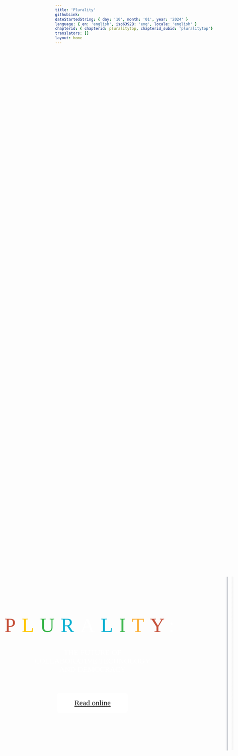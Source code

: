 ```yaml
---
title: 'Plurality'
githubLink:
dateStartedString: { day: '10', month: '01', year: '2024' }
language: { en: 'english', iso6392B: 'eng', locale: 'english' }
chapterid: { chapterid: pluralitytop, chapterid_subid: 'pluralitytop'}
translators: []
layout: home
---
```

<div id="container_terminal">
<div style="width: 100%; height: 100%; justify-content: center; align-items: center; gap: 26px; display: inline-flex">
    <div style="width: 613px; align-self: stretch; justify-content: flex-start; align-items: flex-start; gap: 62px; display: flex">
        <div style="align-self: stretch; padding-top: 66px; padding-bottom: 66px; flex-direction: column; justify-content: center; align-items: center; gap: 60px; display: inline-flex">
            <div style="width: 561.29px; flex-direction: column; justify-content: space-between; align-items: center; display: flex">
                <div style="flex-direction: column; justify-content: center; align-items: center; gap: 36px; display: flex">
                    <div style="width: 561.29px; text-align: center"><span style="color: #C6533D; font-size: 64px; font-family: LanaPixel; font-weight: 400; text-transform: uppercase; letter-spacing: 19.20px; word-wrap: break-word">P</span><span style="color: #FFC700; font-size: 64px; font-family: LanaPixel; font-weight: 400; text-transform: uppercase; letter-spacing: 19.20px; word-wrap: break-word">L</span><span style="color: #39B54A; font-size: 64px; font-family: LanaPixel; font-weight: 400; text-transform: uppercase; letter-spacing: 19.20px; word-wrap: break-word">U</span><span style="color: #0EB1D2; font-size: 64px; font-family: LanaPixel; font-weight: 400; text-transform: uppercase; letter-spacing: 19.20px; word-wrap: break-word">R</span><span style="color: white; font-size: 64px; font-family: LanaPixel; font-weight: 400; text-transform: uppercase; letter-spacing: 19.20px; word-wrap: break-word">A</span><span style="color: #0EB1D2; font-size: 64px; font-family: LanaPixel; font-weight: 400; text-transform: uppercase; letter-spacing: 19.20px; word-wrap: break-word">L</span><span style="color: #39B54A; font-size: 64px; font-family: LanaPixel; font-weight: 400; text-transform: uppercase; letter-spacing: 19.20px; word-wrap: break-word">I</span><span style="color: #FBB03B; font-size: 64px; font-family: LanaPixel; font-weight: 400; text-transform: uppercase; letter-spacing: 19.20px; word-wrap: break-word">T</span><span style="color: #C6533D; font-size: 64px; font-family: LanaPixel; font-weight: 400; text-transform: uppercase; letter-spacing: 19.20px; word-wrap: break-word">Y</span><span style="color: white; font-size: 64px; font-family: LanaPixel; font-weight: 400; text-transform: uppercase; letter-spacing: 19.20px; word-wrap: break-word">:</span></div>
                    <div style="width: 561.29px; text-align: center; color: white; font-size: 24px; font-family: Jost; font-weight: 400; text-transform: uppercase; word-wrap: break-word">The future of <br/>collaborative technology <br/>and democracy</div>
                </div>
            </div>
            <div style="justify-content: flex-start; align-items: center; display: inline-flex">
                <a href="./chapters/">
                <div style="padding-left: 24px; padding-right: 24px; padding-top: 16px; padding-bottom: 16px; background: white; border-radius: 8px; justify-content: flex-start; align-items: center; gap: 4px; display: flex">
                        <div style=" justify-content: center;width: 176px; height: 32px; padding-top: 0px; padding-bottom: 0px; left: 0px; top: 0px; align-items: center; gap: 6px; display: inline-flex">
                            <div style="text-align: center; color: #222222; font-size: 24px; font-family: Jost; font-weight: 500; line-height: 19px; word-wrap: break-word">Read online</div>
                        </div>
                </div>
                </a>
            </div>
        </div>
    </div>
    <div style="padding-left: 120px; padding-right: 120px; padding-top: 100px; padding-bottom: 100px; background: linear-gradient(0deg, white 0%, white 100%), radial-gradient(54.27% 60.58% at 68.06% 5.92%, #FF9B00 0%, rgba(251, 176, 59, 0) 100%), radial-gradient(55.02% 57.93% at 48.25% 65.39%, #FF3A00 0%, rgba(0, 0, 0, 0) 100%), radial-gradient(45.26% 48.09% at 76.66% 67.16%, #0EB1D2 0%, rgba(0, 0, 0, 0) 100%), radial-gradient(46.19% 48.89% at 91.74% 68.92%, #1DC57D 0%, rgba(0, 0, 0, 0) 100%), radial-gradient(100.00% 100.00% at NaN% NaN%, rgba(255, 255, 255, 0.20) 0%, rgba(255, 255, 255, 0) 100%); border-radius: 32px; overflow: hidden; justify-content: flex-start; align-items: flex-start; gap: 10px; display: flex">
        <div style="width: 444px; height: 551px; position: relative">
            <img style="width: 444px; height: 551px; left: 0px; top: 0px; position: absolute; box-shadow: 0px 0px 10px rgba(42.23, 42.46, 47.81, 0.25) inset; border-radius: 4px; border: 0.50px #787F8F solid" src="../assets/favicons/bookcover.png" />
            <div style="width: 13px; height: 551px; left: 12px; top: 0px; position: absolute; background: linear-gradient(90deg, rgba(224.27, 224.27, 224.27, 0) 15%, rgba(122.45, 122.45, 122.45, 0.07) 48%, rgba(0, 0, 0, 0) 85%)"></div>
        </div>
    </div>
</div>
<div style="width: 100%; height: 100%; justify-content: center; align-items: center; gap: 26px; display: inline-flex">
<div style="width: 100%; height: 100%; padding-left: 0px; padding-right: 101px; padding-top: 50px; padding-bottom: 50px; justify-content: center; align-items: center; gap: 191px; display: inline-flex; background: rgba(0,0,0,0.8)">
    <div style="position:relative;left:-50px;gap: 220px; flex: 1 1 0; height: 674.16px; justify-content: center; align-items: center; display: flex">
        <div style="flex-direction: column; justify-content: center; align-items: flex-start; gap: 48px; display: inline-flex">
            <div style="align-self: stretch; text-align: center; color: white; font-size: 48px; font-family: LanaPixel; font-weight: 400; text-transform: uppercase; word-wrap: break-word">Overview</div>
            <div style="width: 629.47px; height: 565.16px; text-align: center; color: white; font-size: 20px; font-family: Inter; font-weight: 400; word-wrap: break-word">Digital technology has catalyzed polarization, inequality, loneliness and fear. <br/><br/>Plurality details how Digital Minister Audrey Tang and her collaborators – architects of Taiwan’s internationally acclaimed digital democracy – achieved inclusive, technology-fueled growth that harnesses digital tools to strengthen both social unity and diversity. <br/><br/>From intimate digitally empowered telepathy to global trade running on social networks rather than money, Plurality offers tools to radically enrich relationships while making sure we leave no one behind. <br/><br/>The ideas promise to transform every sector from health care to media, as illustrated by the way it has been written: as a chorus of open, self-governing collaboration of voices from around the globe.</div>
        </div>
        <div style="width: 290.66px; height: 290.89px; position: relative">
            <div style="border-radius: 50%; width: 16.58px; height: 16.58px; left: 0px; top: 0px; position: absolute; background: white"></div>
            <div style="border-radius: 50%; width: 16.58px; height: 16.58px; left: 30.42px; top: 0px; position: absolute; background: white"></div>
            <div style="border-radius: 50%; width: 16.58px; height: 16.58px; left: 60.84px; top: 0px; position: absolute; background: white"></div>
            <div style="border-radius: 50%; width: 16.58px; height: 16.58px; left: 91.27px; top: 0px; position: absolute; background: white"></div>
            <div style="border-radius: 50%; width: 16.58px; height: 16.58px; left: 121.69px; top: 0px; position: absolute; background: white"></div>
            <div style="border-radius: 50%; width: 16.58px; height: 16.58px; left: 152.11px; top: 0px; position: absolute; background: white"></div>
            <div style="border-radius: 50%; width: 16.58px; height: 16.58px; left: 182.53px; top: 0px; position: absolute; background: white"></div>
            <div style="border-radius: 50%; width: 16.58px; height: 16.58px; left: 0px; top: 182.87px; position: absolute; background: white"></div>
            <div style="border-radius: 50%; width: 16.58px; height: 16.58px; left: 30.42px; top: 182.87px; position: absolute; background: white"></div>
            <div style="border-radius: 50%; width: 16.58px; height: 16.58px; left: 60.84px; top: 182.87px; position: absolute; background: white"></div>
            <div style="border-radius: 25%; width: 16.58px; height: 16.58px; left: 91.27px; top: 182.87px; position: absolute; background: #FBB03B"></div>
            <div style="border-radius: 25%; width: 16.58px; height: 16.58px; left: 121.69px; top: 182.87px; position: absolute; background: #39B54A"></div>
            <div style="border-radius: 25%; width: 16.58px; height: 16.58px; left: 152.11px; top: 182.87px; position: absolute; background: #0EB1D2"></div>
            <div style="border-radius: 25%; width: 16.58px; height: 16.58px; left: 182.53px; top: 182.87px; position: absolute; background: #D64933"></div>
            <div style="border-radius: 25%; width: 16.58px; height: 16.58px; left: 91.54px; top: 91.44px; position: absolute; background: #D64933"></div>
            <div style="border-radius: 25%; width: 16.58px; height: 16.58px; left: 121.96px; top: 91.44px; position: absolute; background: #0EB1D2"></div>
            <div style="border-radius: 25%; width: 16.58px; height: 16.58px; left: 152.38px; top: 91.44px; position: absolute; background: #39B54A"></div>
            <div style="border-radius: 25%; width: 16.58px; height: 16.58px; left: 182.81px; top: 91.44px; position: absolute; background: #FBB03B"></div>
            <div style="width: 16.58px; height: 16.58px; left: 213.23px; top: 91.44px; position: absolute; background: white"></div>
            <div style="width: 16.58px; height: 16.58px; left: 243.65px; top: 91.44px; position: absolute; background: white"></div>
            <div style="width: 16.58px; height: 16.58px; left: 274.07px; top: 91.44px; position: absolute; background: white"></div>
            <div style="width: 16.58px; height: 16.58px; left: 91.54px; top: 274.30px; position: absolute; background: white"></div>
            <div style="width: 16.58px; height: 16.58px; left: 121.96px; top: 274.30px; position: absolute; background: white"></div>
            <div style="width: 16.58px; height: 16.58px; left: 152.39px; top: 274.30px; position: absolute; background: white"></div>
            <div style="width: 16.58px; height: 16.58px; left: 182.81px; top: 274.30px; position: absolute; background: white"></div>
            <div style="width: 16.58px; height: 16.58px; left: 213.23px; top: 274.30px; position: absolute; background: white"></div>
            <div style="width: 16.58px; height: 16.58px; left: 243.65px; top: 274.30px; position: absolute; background: white"></div>
            <div style="width: 16.58px; height: 16.58px; left: 274.07px; top: 274.30px; position: absolute; background: white"></div>
            <div style="border-radius: 50%; width: 16.58px; height: 16.58px; left: 182.81px; top: 30.92px; position: absolute; background: white"></div>
            <div style="border-radius: 50%; width: 16.58px; height: 16.58px; left: 182.81px; top: 61.18px; position: absolute; background: white"></div>
            <div style="border-radius: 25%; width: 16.58px; height: 16.58px; left: 182.81px; top: 122.02px; position: absolute; background: #39B54A"></div>
            <div style="border-radius: 25%; width: 16.58px; height: 16.58px; left: 182.81px; top: 152.28px; position: absolute; background: #0EB1D2"></div>
            <div style="width: 16.58px; height: 16.58px; left: 274.07px; top: 182.54px; position: absolute; background: white"></div>
            <div style="width: 16.58px; height: 16.58px; left: 274.07px; top: 122.02px; position: absolute; background: white"></div>
            <div style="width: 16.58px; height: 16.58px; left: 274.07px; top: 152.28px; position: absolute; background: white"></div>
            <div style="width: 16.58px; height: 16.58px; left: 274.07px; top: 213.13px; position: absolute; background: white"></div>
            <div style="width: 16.58px; height: 16.58px; left: 274.07px; top: 243.39px; position: absolute; background: white"></div>
            <div style="border-radius: 25%; width: 16.58px; height: 16.58px; left: 91.54px; top: 122.02px; position: absolute; background: #0EB1D2"></div>
            <div style="border-radius: 25%; width: 16.58px; height: 16.58px; left: 91.54px; top: 152.28px; position: absolute; background: #39B54A"></div>
            <div style="width: 16.58px; height: 16.58px; left: 91.54px; top: 213.13px; position: absolute; background: white"></div>
            <div style="width: 16.58px; height: 16.58px; left: 91.54px; top: 243.39px; position: absolute; background: white"></div>
            <div style="border-radius: 50%; width: 16.58px; height: 16.58px; left: 0px; top: 91.44px; position: absolute; background: white"></div>
            <div style="border-radius: 50%; width: 16.58px; height: 16.58px; left: 0px; top: 30.92px; position: absolute; background: white"></div>
            <div style="border-radius: 50%; width: 16.58px; height: 16.58px; left: 0px; top: 61.18px; position: absolute; background: white"></div>
            <div style="border-radius: 50%; width: 16.58px; height: 16.58px; left: 0px; top: 122.02px; position: absolute; background: white"></div>
            <div style="border-radius: 50%; width: 16.58px; height: 16.58px; left: 0px; top: 152.28px; position: absolute; background: white"></div>
            <div style="left: 121.96px; top: 123.44px; position: absolute; font-family: ChenYuluoyan-ShuWei; color: #BBBBBB; font-size: 48px;height: auto;width: auto;">數</div>
            <div style="left: 213.96px; top: 210.44px; position: absolute; font-family: ChenYuluoyan-ShuWei; color: #BBBBBB; font-size: 48px;height: auto;width: auto;">位</div>
        </div>
    </div>
</div>
</div>

<div style="width: 100%; height: 100%; justify-content: center; align-items: center; gap: 26px; display: inline-flex">
<div style="width: 100%; height: 100%; padding-left: 0px; padding-right: 101px; padding-top: 50px; padding-bottom: 50px; justify-content: center; align-items: center; gap: 191px; display: inline-flex">
    <div style="height: 674.16px;flex: 1 1 0; flex-direction: column; justify-content: center; align-items: center; gap: 60px; display: inline-flex">
        <div style="flex-direction: column; justify-content: center; align-items: flex-start; gap: 48px; display: flex">
            <div style="align-self: stretch; text-align: center; color: white; font-size: 48px; font-family: LanaPixel; font-weight: 400; text-transform: uppercase; word-wrap: break-word">How does this project work</div>
            <div style="width: 629.47px; text-align: center; color: white; font-size: 20px; font-family: Inter; font-weight: 400; word-wrap: break-word">Plurality is a perpetually evolving work that sources content using <a href="https://github.com/gov4git/gov4git">gov4git</a>, a novel open-source governance technology. This project does not exist without its community and welcomes your input.<br/><br/>To learn more, check out the Plurality repository on GitHub.</div>
        </div>
<div style="width: 100%; justify-content: center; align-items: center; gap: 36px; display: inline-flex">
    <div style="justify-content: flex-start; align-items: center; display: flex">
        <div style="padding-left: 12px; padding-right: 12px; background: white; border-radius: 4px; justify-content: flex-start; align-items: center; gap: 4px; display: flex">
            <div style="width: 189px; position: relative"><a href="https://github.com/pluralitybook/plurality">
                <div style="padding-left: 12px;border-radius: 4px;background-color: #FFFFFF; width: 189px; height: 32px; padding-top: 5px; padding-bottom: 5px; left: 0px; top: 0px; position: absolute; justify-content: flex-start; align-items: center; gap: 6px; display: inline-flex">
<div style="text-align: center"><span style="color: black; font-size: 14px; font-family: Jost; font-weight: 500; line-height: 19px; word-wrap: break-word">Plurality GitHub Repository </span><span style="color: black; font-size: 14px; font-family: LanaPixel; font-weight: 400; line-height: 19px; word-wrap: break-word">↗</span></div>
                </div>
            </a>
            </div>
        </div>
    </div>
</div>
    </div>
</div>
</div>
</div>


<div id="container_mobile">
<div style="width: 100%; height: 100%; flex-direction: column; justify-content: center; align-items: center; gap: 10px; display: flex">
    <div style="height: 2339.08px; padding-top: 120px; padding-bottom: 66px; flex-direction: column; justify-content: center; align-items: center; gap: 60px; display: flex">
        <div style="width: 393px; height: 120px; padding-left: 20px; padding-right: 20px; padding-top: 25px; padding-bottom: 25px; background: black; justify-content: space-between; align-items: center; display: none">
            <div style="left: 20px; width: 35px; height: 35px; position: relative">
                <div style="width: 35.02px; height: 35.04px; left: 0px; top: 0px; position: absolute">
                    <div style="width: 2px; height: 2px; left: 0px; top: 0px; position: absolute; background: white"></div>
                    <div style="width: 2px; height: 2px; left: 3.66px; top: 0px; position: absolute; background: white"></div>
                    <div style="width: 2px; height: 2px; left: 7.33px; top: 0px; position: absolute; background: white"></div>
                    <div style="width: 2px; height: 2px; left: 10.99px; top: 0px; position: absolute; background: white"></div>
                    <div style="width: 2px; height: 2px; left: 14.66px; top: 0px; position: absolute; background: white"></div>
                    <div style="width: 2px; height: 2px; left: 18.32px; top: 0px; position: absolute; background: white"></div>
                    <div style="width: 2px; height: 2px; left: 21.99px; top: 0px; position: absolute; background: white"></div>
                    <div style="width: 2px; height: 2px; left: -0px; top: 22.03px; position: absolute; background: white"></div>
                    <div style="width: 2px; height: 2px; left: 3.66px; top: 22.03px; position: absolute; background: white"></div>
                    <div style="width: 2px; height: 2px; left: 7.33px; top: 22.03px; position: absolute; background: white"></div>
                    <div style="width: 2px; height: 2px; left: 10.99px; top: 22.03px; position: absolute; background: #FBB03B"></div>
                    <div style="width: 2px; height: 2px; left: 14.66px; top: 22.03px; position: absolute; background: #39B54A"></div>
                    <div style="width: 2px; height: 2px; left: 18.32px; top: 22.03px; position: absolute; background: #0EB1D2"></div>
                    <div style="width: 2px; height: 2px; left: 21.99px; top: 22.03px; position: absolute; background: #D64933"></div>
                    <div style="width: 2px; height: 2px; left: 11.03px; top: 11.02px; position: absolute; background: #D64933"></div>
                    <div style="width: 2px; height: 2px; left: 14.69px; top: 11.02px; position: absolute; background: #0EB1D2"></div>
                    <div style="width: 2px; height: 2px; left: 18.36px; top: 11.02px; position: absolute; background: #39B54A"></div>
                    <div style="width: 2px; height: 2px; left: 22.02px; top: 11.02px; position: absolute; background: #FBB03B"></div>
                    <div style="width: 2px; height: 2px; left: 25.69px; top: 11.02px; position: absolute; background: white"></div>
                    <div style="width: 2px; height: 2px; left: 29.35px; top: 11.02px; position: absolute; background: white"></div>
                    <div style="width: 2px; height: 2px; left: 33.02px; top: 11.02px; position: absolute; background: white"></div>
                    <div style="width: 2px; height: 2px; left: 11.03px; top: 33.05px; position: absolute; background: white"></div>
                    <div style="width: 2px; height: 2px; left: 14.69px; top: 33.05px; position: absolute; background: white"></div>
                    <div style="width: 2px; height: 2px; left: 18.36px; top: 33.05px; position: absolute; background: white"></div>
                    <div style="width: 2px; height: 2px; left: 22.02px; top: 33.05px; position: absolute; background: white"></div>
                    <div style="width: 2px; height: 2px; left: 25.69px; top: 33.05px; position: absolute; background: white"></div>
                    <div style="width: 2px; height: 2px; left: 29.35px; top: 33.05px; position: absolute; background: white"></div>
                    <div style="width: 2px; height: 2px; left: 33.02px; top: 33.05px; position: absolute; background: white"></div>
                    <div style="width: 2px; height: 2px; left: 22.02px; top: 3.72px; position: absolute; background: white"></div>
                    <div style="width: 2px; height: 2px; left: 22.02px; top: 7.37px; position: absolute; background: white"></div>
                    <div style="width: 2px; height: 2px; left: 22.02px; top: 14.70px; position: absolute; background: #39B54A"></div>
                    <div style="width: 2px; height: 2px; left: 22.02px; top: 18.35px; position: absolute; background: #0EB1D2"></div>
                    <div style="width: 2px; height: 2px; left: 33.02px; top: 21.99px; position: absolute; background: white"></div>
                    <div style="width: 2px; height: 2px; left: 33.02px; top: 14.70px; position: absolute; background: white"></div>
                    <div style="width: 2px; height: 2px; left: 33.02px; top: 18.35px; position: absolute; background: white"></div>
                    <div style="width: 2px; height: 2px; left: 33.02px; top: 25.68px; position: absolute; background: white"></div>
                    <div style="width: 2px; height: 2px; left: 33.02px; top: 29.32px; position: absolute; background: white"></div>
                    <div style="width: 2px; height: 2px; left: 11.03px; top: 14.70px; position: absolute; background: #0EB1D2"></div>
                    <div style="width: 2px; height: 2px; left: 11.03px; top: 18.35px; position: absolute; background: #39B54A"></div>
                    <div style="width: 2px; height: 2px; left: 11.03px; top: 25.68px; position: absolute; background: white"></div>
                    <div style="width: 2px; height: 2px; left: 11.03px; top: 29.32px; position: absolute; background: white"></div>
                    <div style="width: 2px; height: 2px; left: -0px; top: 11.02px; position: absolute; background: white"></div>
                    <div style="width: 2px; height: 2px; left: -0px; top: 3.72px; position: absolute; background: white"></div>
                    <div style="width: 2px; height: 2px; left: -0px; top: 7.37px; position: absolute; background: white"></div>
                    <div style="width: 2px; height: 2px; left: -0px; top: 14.70px; position: absolute; background: white"></div>
                    <div style="width: 2px; height: 2px; left: -0px; top: 18.35px; position: absolute; background: white"></div>
                </div>
            </div>
            <div style="right: 20px; width: 20px; height: 20px; position: relative">
                <div style="width: 16px; height: 11.50px; left: 2px; top: 4px; position: absolute; background: white"></div>
            </div>
        </div>
        <div style="align-self: stretch; height: 265px; padding-top: 64px; flex-direction: column; justify-content: space-between; align-items: center; display: flex">
            <div style="flex-direction: column; justify-content: center; align-items: center; gap: 36px; display: flex">
                <div style="width: 561.29px; text-align: center"><span style="color: #C6533D; font-size: 32px; font-family: LanaPixel; font-weight: 400; text-transform: uppercase; letter-spacing: 9.60px; word-wrap: break-word">P</span><span style="color: #FFC700; font-size: 32px; font-family: LanaPixel; font-weight: 400; text-transform: uppercase; letter-spacing: 9.60px; word-wrap: break-word">L</span><span style="color: #39B54A; font-size: 32px; font-family: LanaPixel; font-weight: 400; text-transform: uppercase; letter-spacing: 9.60px; word-wrap: break-word">U</span><span style="color: #0EB1D2; font-size: 32px; font-family: LanaPixel; font-weight: 400; text-transform: uppercase; letter-spacing: 9.60px; word-wrap: break-word">R</span><span style="color: white; font-size: 32px; font-family: LanaPixel; font-weight: 400; text-transform: uppercase; letter-spacing: 9.60px; word-wrap: break-word">A</span><span style="color: #0EB1D2; font-size: 32px; font-family: LanaPixel; font-weight: 400; text-transform: uppercase; letter-spacing: 9.60px; word-wrap: break-word">L</span><span style="color: #39B54A; font-size: 32px; font-family: LanaPixel; font-weight: 400; text-transform: uppercase; letter-spacing: 9.60px; word-wrap: break-word">I</span><span style="color: #FBB03B; font-size: 32px; font-family: LanaPixel; font-weight: 400; text-transform: uppercase; letter-spacing: 9.60px; word-wrap: break-word">T</span><span style="color: #C6533D; font-size: 32px; font-family: LanaPixel; font-weight: 400; text-transform: uppercase; letter-spacing: 9.60px; word-wrap: break-word">Y</span><span style="color: white; font-size: 32px; font-family: LanaPixel; font-weight: 400; text-transform: uppercase; letter-spacing: 9.60px; word-wrap: break-word">:</span></div>
                <div style="width: 561.29px; text-align: center; color: white; font-size: 16px; font-family: Jost; font-weight: 400; text-transform: uppercase; word-wrap: break-word">The future of <br/>collaborative technology <br/>and democracy</div>
            </div>
<!--
            <div style="justify-content: flex-start; align-items: center; display: inline-flex">
                <a href="./chapters/">
                <div style="padding-left: 12px; padding-right: 12px; background: white; border-radius: 4px; justify-content: flex-start; align-items: center; gap: 4px; display: flex">
                    <div style="width: 103px; position: relative">
                        <div style="width: 103px; height: 32px; padding-top: 5px; padding-bottom: 5px; left: 0px; top: 0px; position: absolute; justify-content: flex-start; align-items: center; gap: 6px; display: inline-flex">
                            <div style="text-align: center; color: black; font-size: 14px; font-family: Jost; font-weight: 500; line-height: 19px; word-wrap: break-word">See the chapters</div>
                        </div>
                    </div>
                </div>
                </a>
            </div>
-->
            <div style="justify-content: flex-start; align-items: center; display: inline-flex">
                <a href="./chapters/">
                <div style="padding-left: 12px; padding-right: 12px; padding-top: 5px; padding-bottom: 5px; background: white; border-radius: 4px; justify-content: flex-start; align-items: center; gap: 4px; display: flex">
                        <div style=" justify-content: center;width: 103px; height: 32px; padding-top: 0px; padding-bottom: 0px; left: 0px; top: 0px; align-items: center; gap: 6px; display: inline-flex">
                            <div style="text-align: center; color: #222222; font-size: 14px; font-family: Jost; font-weight: 500; line-height: 19px; word-wrap: break-word">Read online</div>
                        </div>
                </div>
                </a>
            </div>
        </div>
        <div style="padding-left: 20px; padding-right: 20px; padding-top: 36px; padding-bottom: 36px; justify-content: flex-start; align-items: flex-start; gap: 10px; display: inline-flex">
            <div style="justify-content: flex-start; align-items: flex-start; gap: 26px; display: flex">
                <div style="padding: 64px; background: linear-gradient(0deg, white 0%, white 100%), radial-gradient(54.27% 60.58% at 68.06% 5.92%, #FF9B00 0%, rgba(251, 176, 59, 0) 100%), radial-gradient(55.02% 57.93% at 48.25% 65.39%, #FF3A00 0%, rgba(0, 0, 0, 0) 100%), radial-gradient(45.26% 48.09% at 76.66% 67.16%, #0EB1D2 0%, rgba(0, 0, 0, 0) 100%), radial-gradient(46.19% 48.89% at 91.74% 68.92%, #1DC57D 0%, rgba(0, 0, 0, 0) 100%), radial-gradient(100.00% 100.00% at NaN% NaN%, rgba(255, 255, 255, 0.20) 0%, rgba(255, 255, 255, 0) 100%); border-radius: 32px; overflow: hidden; justify-content: flex-start; align-items: flex-start; gap: 10px; display: flex">
                    <div style="width: 272px; height: 337px; position: relative">
                        <img style="width: 272px; height: 337px; left: 0px; top: 0px; position: absolute; box-shadow: 0px 0px 10px rgba(42.23, 42.46, 47.81, 0.25) inset; border-radius: 4px; border: 0.50px #787F8F solid" src="../assets/favicons/bookcover.png" />
                        <div style="width: 13px; height: 337px; left: 12px; top: 0px; position: absolute; background: linear-gradient(90deg, rgba(224.27, 224.27, 224.27, 0) 15%, rgba(122.45, 122.45, 122.45, 0.07) 48%, rgba(0, 0, 0, 0) 85%)"></div>
                    </div>
                </div>
            </div>
        </div>
        <div style="height: 645.08px; padding-left: 120px; padding-right: 120px; flex-direction: column; justify-content: center; align-items: center; gap: 8px; display: flex; background: rgba(0,0,0,0.8)">
            <div style="padding-top: 64px; padding-bottom: 96px; padding-left: 24px; padding-right: 24px; justify-content: center; align-items: center; gap: 10px; display: inline-flex">
                <div style="width: 100px; height: 100.08px; position: relative">
                    <div style="border-radius: 50%; width: 5.70px; height: 5.70px; left: 0px; top: 0px; position: absolute; background: white"></div>
                    <div style="border-radius: 50%; width: 5.70px; height: 5.70px; left: 10.47px; top: -0px; position: absolute; background: white"></div>
                    <div style="border-radius: 50%; width: 5.70px; height: 5.70px; left: 20.93px; top: -0px; position: absolute; background: white"></div>
                    <div style="border-radius: 50%; width: 5.70px; height: 5.70px; left: 31.40px; top: -0px; position: absolute; background: white"></div>
                    <div style="border-radius: 50%; width: 5.70px; height: 5.70px; left: 41.87px; top: -0px; position: absolute; background: white"></div>
                    <div style="border-radius: 50%; width: 5.70px; height: 5.70px; left: 52.33px; top: -0px; position: absolute; background: white"></div>
                    <div style="border-radius: 50%; width: 5.70px; height: 5.70px; left: 62.80px; top: -0px; position: absolute; background: white"></div>
                    <div style="border-radius: 50%; width: 5.70px; height: 5.70px; left: 0px; top: 62.92px; position: absolute; background: white"></div>
                    <div style="border-radius: 50%; width: 5.70px; height: 5.70px; left: 10.47px; top: 62.92px; position: absolute; background: white"></div>
                    <div style="border-radius: 50%; width: 5.70px; height: 5.70px; left: 20.93px; top: 62.92px; position: absolute; background: white"></div>
                    <div style="border-radius: 25%; width: 5.70px; height: 5.70px; left: 31.40px; top: 62.92px; position: absolute; background: #FBB03B"></div>
                    <div style="border-radius: 25%; width: 5.70px; height: 5.70px; left: 41.87px; top: 62.92px; position: absolute; background: #39B54A"></div>
                    <div style="border-radius: 25%; width: 5.70px; height: 5.70px; left: 52.33px; top: 62.92px; position: absolute; background: #0EB1D2"></div>
                    <div style="border-radius: 25%; width: 5.70px; height: 5.70px; left: 62.80px; top: 62.92px; position: absolute; background: #D64933"></div>
                    <div style="border-radius: 25%; width: 5.70px; height: 5.70px; left: 31.49px; top: 31.46px; position: absolute; background: #D64933"></div>
                    <div style="border-radius: 25%; width: 5.70px; height: 5.70px; left: 41.96px; top: 31.46px; position: absolute; background: #0EB1D2"></div>
                    <div style="border-radius: 25%; width: 5.70px; height: 5.70px; left: 52.43px; top: 31.46px; position: absolute; background: #39B54A"></div>
                    <div style="border-radius: 25%; width: 5.70px; height: 5.70px; left: 62.89px; top: 31.46px; position: absolute; background: #FBB03B"></div>
                    <div style="width: 5.70px; height: 5.70px; left: 73.36px; top: 31.46px; position: absolute; background: white"></div>
                    <div style="width: 5.70px; height: 5.70px; left: 83.83px; top: 31.46px; position: absolute; background: white"></div>
                    <div style="width: 5.70px; height: 5.70px; left: 94.29px; top: 31.46px; position: absolute; background: white"></div>
                    <div style="width: 5.70px; height: 5.70px; left: 31.49px; top: 94.37px; position: absolute; background: white"></div>
                    <div style="width: 5.70px; height: 5.70px; left: 41.96px; top: 94.37px; position: absolute; background: white"></div>
                    <div style="width: 5.70px; height: 5.70px; left: 52.43px; top: 94.37px; position: absolute; background: white"></div>
                    <div style="width: 5.70px; height: 5.70px; left: 62.89px; top: 94.37px; position: absolute; background: white"></div>
                    <div style="width: 5.70px; height: 5.70px; left: 73.36px; top: 94.37px; position: absolute; background: white"></div>
                    <div style="width: 5.70px; height: 5.70px; left: 83.83px; top: 94.37px; position: absolute; background: white"></div>
                    <div style="width: 5.70px; height: 5.70px; left: 94.30px; top: 94.37px; position: absolute; background: white"></div>
                    <div style="border-radius: 50%; width: 5.70px; height: 5.70px; left: 62.89px; top: 10.64px; position: absolute; background: white"></div>
                    <div style="border-radius: 50%; width: 5.70px; height: 5.70px; left: 62.89px; top: 21.05px; position: absolute; background: white"></div>
                    <div style="border-radius: 25%; width: 5.70px; height: 5.70px; left: 62.89px; top: 41.98px; position: absolute; background: #39B54A"></div>
                    <div style="border-radius: 25%; width: 5.70px; height: 5.70px; left: 62.89px; top: 52.39px; position: absolute; background: #0EB1D2"></div>
                    <div style="width: 5.70px; height: 5.70px; left: 94.29px; top: 62.80px; position: absolute; background: white"></div>
                    <div style="width: 5.70px; height: 5.70px; left: 94.29px; top: 41.98px; position: absolute; background: white"></div>
                    <div style="width: 5.70px; height: 5.70px; left: 94.29px; top: 52.39px; position: absolute; background: white"></div>
                    <div style="width: 5.70px; height: 5.70px; left: 94.29px; top: 73.33px; position: absolute; background: white"></div>
                    <div style="width: 5.70px; height: 5.70px; left: 94.29px; top: 83.74px; position: absolute; background: white"></div>
                    <div style="border-radius: 25%; width: 5.70px; height: 5.70px; left: 31.49px; top: 41.98px; position: absolute; background: #0EB1D2"></div>
                    <div style="border-radius: 25%; width: 5.70px; height: 5.70px; left: 31.49px; top: 52.39px; position: absolute; background: #39B54A"></div>
                    <div style="width: 5.70px; height: 5.70px; left: 31.49px; top: 73.33px; position: absolute; background: white"></div>
                    <div style="width: 5.70px; height: 5.70px; left: 31.49px; top: 83.74px; position: absolute; background: white"></div>
                    <div style="border-radius: 50%; width: 5.70px; height: 5.70px; left: 0px; top: 31.46px; position: absolute; background: white"></div>
                    <div style="border-radius: 50%; width: 5.70px; height: 5.70px; left: 0px; top: 10.64px; position: absolute; background: white"></div>
                    <div style="border-radius: 50%; width: 5.70px; height: 5.70px; left: 0px; top: 21.05px; position: absolute; background: white"></div>
                    <div style="border-radius: 50%; width: 5.70px; height: 5.70px; left: 0px; top: 41.98px; position: absolute; background: white"></div>
                    <div style="border-radius: 50%; width: 5.70px; height: 5.70px; left: 0px; top: 52.39px; position: absolute; background: white"></div>
                    <div style="left: 42px; top: 42px; position: absolute; font-family: ChenYuluoyan-ShuWei; color: #BBBBBB; font-size: 16px;height: auto;width: auto;">數</div>
                    <div style="left: 74px; top: 71px; position: absolute; font-family: ChenYuluoyan-ShuWei; color: #BBBBBB; font-size: 16px;height: auto;width: auto;">位</div>
                </div>
            </div>
            <div style="align-self: stretch; height: 449px; flex-direction: column; justify-content: center; align-items: center; gap: 48px; display: flex">
                <div style="align-self: stretch; text-align: center; color: white; font-size: 32px; font-family: LanaPixel; font-weight: 400; text-transform: uppercase; word-wrap: break-word">Overview</div>
                <div style="align-self: stretch; text-align: center; color: white; font-size: 18px; font-family: Inter; font-weight: 400; word-wrap: break-word">Digital technology has catalyzed polarization, inequality, loneliness and fear. <br/><br/>Plurality details how Digital Minister Audrey Tang and her collaborators – architects of Taiwan’s internationally acclaimed digital democracy – achieved inclusive, technology-fueled growth that harnesses digital tools to strengthen both social unity and diversity. <br/><br/>From intimate digitally empowered telepathy to global trade running on social networks rather than money, Plurality offers tools to radically enrich relationships while making sure we leave no one behind. <br/><br/>The ideas promise to transform every sector from health care to media, as illustrated by the way it has been written: as a chorus of open, self-governing collaboration of voices from around the globe. </div>
            </div>
        </div>
        <div style="align-self: stretch; height: 526px; padding-left: 120px; padding-right: 120px; padding-top: 128px; padding-bottom: 128px; flex-direction: column; justify-content: center; align-items: flex-start; gap: 48px; display: flex">
            <div style="align-self: stretch; height: 270px; flex-direction: column; justify-content: center; align-items: center; gap: 48px; display: flex">
                <div style="align-self: stretch; text-align: center; color: white; font-size: 32px; font-family: LanaPixel; font-weight: 400; text-transform: uppercase; word-wrap: break-word">How does this project work</div>
                <div style="align-self: stretch; text-align: center; color: white; font-size: 18px; font-family: Inter; font-weight: 400; word-wrap: break-word">Plurality is a perpetually evolving work that sources content using <a href="https://github.com/gov4git/gov4git">gov4git</a>, a novel open-source governance technology.  To learn more, check out the Plurality repository on GitHub.</div>

<div style="width: 100%; justify-content: center; align-items: center; gap: 36px; display: inline-flex">
    <div style="justify-content: flex-start; align-items: center; display: flex">
    </div>
    <div style="justify-content: flex-start; align-items: center; display: flex">
        <div style="padding-left: 12px; padding-right: 12px; background: white; border-radius: 4px; justify-content: flex-start; align-items: center; gap: 4px; display: flex">
            <div style="width: 124px; position: relative"><a href="https://github.com/pluralitybook/plurality">
                <div style="padding-left: 12px;border-radius: 4px;background-color: #FFFFFF; width: 71px; height: 32px; padding-top: 5px; padding-bottom: 5px; left: 0px; top: 0px; position: absolute; justify-content: flex-start; align-items: center; gap: 6px; display: inline-flex">
<div style="text-align: center"><span style="color: black; font-size: 14px; font-family: Jost; font-weight: 500; line-height: 19px; word-wrap: break-word">GitHub</span><span style="color: black; font-size: 14px; font-family: LanaPixel; font-weight: 400; line-height: 19px; word-wrap: break-word">↗</span></div>
                </div>
            </a>
            </div>
        </div>
    </div>
</div>


<div style="justify-content: center; align-items: center; gap: 32px; display: inline-flex">
                    <div style="justify-content: flex-start; align-items: center; display: flex">
                        <div style="padding-left: 12px; padding-right: 12px; background: white; border-radius: 4px; justify-content: flex-start; align-items: center; gap: 4px; display: flex">
                            <div style="width: 45px; position: relative">
                                <div style="width: 45px; height: 32px; padding-top: 5px; padding-bottom: 5px; left: 0px; top: 0px; position: absolute; justify-content: flex-start; align-items: center; gap: 6px; display: inline-flex">
                                    <div style="text-align: center; color: black; font-size: 14px; font-family: Jost; font-weight: 500; line-height: 19px; word-wrap: break-word">GitHub</div>
                                </div>
                            </div>
                        </div>
                    </div>
                    <div style="padding-left: 12px; padding-right: 12px; background: white; border-radius: 4px; justify-content: flex-start; align-items: center; gap: 4px; display: flex">
                        <div style="width: 53px; position: relative">
                            <div style="width: 53px; height: 32px; padding-top: 5px; padding-bottom: 5px; left: 0px; top: 0px; position: absolute; justify-content: flex-start; align-items: center; gap: 6px; display: inline-flex">
                                <div style="text-align: center; color: black; font-size: 14px; font-family: Jost; font-weight: 500; line-height: 19px; word-wrap: break-word">Gov4Git</div>
                            </div>
                        </div>
                    </div>
                </div>
            </div>
        </div>
    </div>
</div>
</div>
